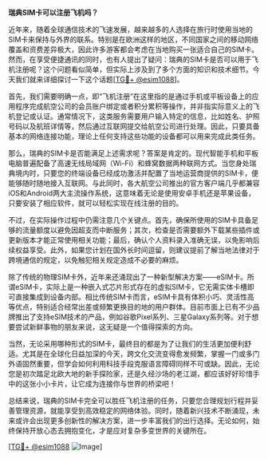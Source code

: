 **瑞典SIM卡可以注册飞机吗？**

近年来，随着全球通信技术的飞速发展，越来越多的人选择在旅行时使用当地的SIM卡来保持与外界的联系。特别是在欧洲这样的地区，不同国家之间的移动网络覆盖和资费差异极大，因此许多游客都会考虑在当地购买一张适合自己的SIM卡。然而，在享受便捷通讯的同时，也有人提出了疑问：瑞典的SIM卡是否可以用于飞机注册呢？这个问题看似简单，但实际上涉及到了多个方面的知识和技术细节。今天我们就来详细探讨一下这个话题[[TG💪+ @esim1088](https://t.me/s/esim1088)]。

首先，我们需要明确一点，即“飞机注册”在这里指的是通过手机或平板设备上的应用程序完成航空公司的会员账户绑定或者积分累积等操作，并非指实际意义上的飞机登记或认证。通常情况下，这类服务需要用户输入特定的信息，比如姓名、护照号码以及航班详情等，然后通过互联网提交给航空公司进行处理。因此，只要具备基本的网络连接功能，理论上任何支持这些功能的设备都可以用来完成此类任务。

那么，瑞典的SIM卡是否能满足上述需求呢？答案是肯定的。现代智能手机和平板电脑普遍配备了高速无线局域网（Wi-Fi）和蜂窝数据两种联网方式。当您身处瑞典境内时，只要您的终端设备已经成功激活并配置了当地运营商提供的SIM卡，便能够随时随地接入互联网。与此同时，各大航空公司推出的官方客户端几乎都兼容iOS和Android两大主流操作系统，这意味着无论是使用安卓手机还是苹果设备，只要安装了相应软件，就可以轻松实现在线注册的目的。

不过，在实际操作过程中仍需注意几个关键点。首先，确保所使用的SIM卡具备足够的流量额度以避免因超支而中断服务；其次，检查是否需要额外下载某些插件或更新版本才能正常使用相关功能；最后，确认个人资料录入准确无误，以免影响后续权益享受。此外，如果您计划在国外长时间逗留，则建议提前了解当地法律对于跨境通信的规定，以免触犯相关规定造成不必要的麻烦。

除了传统的物理SIM卡外，近年来还涌现出了一种新型解决方案——eSIM卡。所谓eSIM卡，实际上是一种嵌入式芯片形式存在的虚拟SIM卡，它无需实体卡槽即可直接集成到设备内部。相比传统SIM卡而言，eSIM卡具有体积小巧、灵活性高等优点，特别适合经常出差或频繁更换目的地的用户群体。目前市面上已有不少品牌推出了支持eSIM技术的产品，例如谷歌Pixel系列、三星Galaxy系列等。对于想要尝试新鲜事物的朋友来说，这无疑是一个值得探索的方向。

当然，无论采用哪种形式的SIM卡，最终目的都是为了让我们的生活更加便利舒适。尤其是在全球化日益加深的今天，跨文化交流变得愈发频繁，掌握一门或多门外语固然重要，但学会如何利用科技手段克服语言障碍同样不可或缺。因此，无论您是初次踏足北欧大地的新手探险家，还是久经沙场的老江湖，都应该好好珍惜手中的这张小小卡片，让它成为连接你与世界的桥梁吧！

总结来说，瑞典的SIM卡完全可以胜任飞机注册的任务，只要您合理规划行程并妥善管理资源，就能享受到高效稳定的网络体验。同时，随着新兴技术不断涌现，未来或许会出现更多创新性的解决方案，进一步丰富我们的出行选择。无论如何，始终保持开放心态去拥抱变化，才是应对复杂多变世界的关键所在。

[[TG💪+ @esim1088](https://t.me/s/esim1088) ![Image](https://i.postimg.cc/4NQfJmqS/Snipaste-2025-05-13-00-14-12.png)]